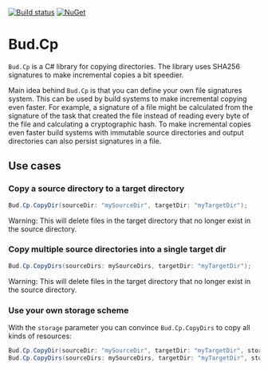 [![Build status](https://ci.appveyor.com/api/projects/status/o6n3jbawcrj2wxp2/branch/master?svg=true)](https://ci.appveyor.com/project/urbas/bud-cp/branch/master)
 [![NuGet](https://img.shields.io/nuget/v/Bud.Cp.svg)](https://www.nuget.org/packages/Bud.Cp/)



# Bud.Cp

`Bud.Cp` is a C# library for copying directories. The library uses SHA256 signatures to make incremental copies a bit speedier.

Main idea behind `Bud.Cp` is that you can define your own file signatures system. This can be used by build systems to make incremental copying even faster. For example, a signature of a file might be calculated from the signature of the task that created the file instead of reading every byte of the file and calculating a cryptographic hash. To make incremental copies even faster build systems with immutable source directories and output directories can also persist signatures in a file.


## Use cases


### Copy a source directory to a target directory

```csharp
Bud.Cp.CopyDir(sourceDir: "mySourceDir", targetDir: "myTargetDir");
```

Warning: This will delete files in the target directory that no longer exist in the source directory.


### Copy multiple source directories into a single target dir

```csharp
Bud.Cp.CopyDirs(sourceDirs: mySourceDirs, targetDir: "myTargetDir");
```

Warning: This will delete files in the target directory that no longer exist in the source directory.


### Use your own storage scheme

With the `storage` parameter you can convince `Bud.Cp.CopyDirs` to copy all kinds of resources:

```csharp
Bud.Cp.CopyDir(sourceDir: "mySourceDir", targetDir: "myTargetDir", storage: new MyWebStorage());
Bud.Cp.CopyDirs(sourceDirs: mySourceDirs, targetDir: "myTargetDir", storage: new MyWebStorage());
```
